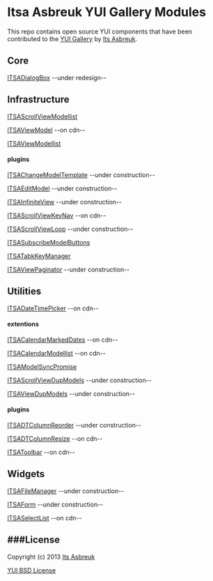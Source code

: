 Itsa Asbreuk YUI Gallery Modules
===========================



This repo contains open source YUI components that have been contributed to the
[YUI Gallery](http://yuilibrary.com/gallery/) by [Its Asbreuk](http://itsasbreuk.nl).



## Core
[ITSADialogBox](src/gallery-itsadialogbox) --under redesign--



## Infrastructure
[ITSAScrollViewModellist](src/gallery-itsascrollviewmodellist)

[ITSAViewModel](src/gallery-itsaviewmodel) --on cdn--

[ITSAViewModellist](src/gallery-itsaviewmodellist)

#### plugins
[ITSAChangeModelTemplate](src/gallery-itsachangemodeltemplate) --under construction--

[ITSAEditModel](src/gallery-itsaeditmodel) --under construction--

[ITSAInfiniteView](src/gallery-itsainfiniteview) --under construction--

[ITSAScrollViewKeyNav](src/gallery-itsascrollviewkeynav) --on cdn--

[ITSAScrollViewLoop](src/gallery-itsascrollviewloop) --under construction--

[ITSASubscribeModelButtons](src/gallery-itsasubscribemodelbuttons)

[ITSATabkKeyManager](src/gallery-itsatabkeymanager)

[ITSAViewPaginator](src/gallery-itsaviewpaginator) --under construction--



## Utilities
[ITSADateTimePicker](src/gallery-itsadatetimepicker) --on cdn--

#### extentions
[ITSACalendarMarkedDates](src/gallery-itsacalendarmarkeddates) --on cdn--

[ITSACalendarModellist](src/gallery-itsacalendarmodellist) --on cdn--

[ITSAModelSyncPromise](src/gallery-itsamodelsyncpromise)

[ITSAScrollViewDupModels](src/gallery-itsascrollviewdupmodels) --under construction--

[ITSAViewDupModels](src/gallery-itsaviewdupmodels) --under construction--

#### plugins
[ITSADTColumnReorder](src/gallery-itsadtcolumnreorder) --under construction--

[ITSADTColumnResize](src/gallery-itsadtcolumnresize) --on cdn--

[ITSAToolbar](src/gallery-itsatoolbar) --on cdn--



## Widgets
[ITSAFileManager](src/gallery-itsafilemanager) --under construction--

[ITSAForm](src/gallery-itsaform) --under construction--

[ITSASelectList](src/gallery-itsaselectlist) --on cdn--



###License
----------

Copyright (c) 2013 [Its Asbreuk](http://http://itsasbreuk.nl)

[YUI BSD License](http://developer.yahoo.com/yui/license.html)
